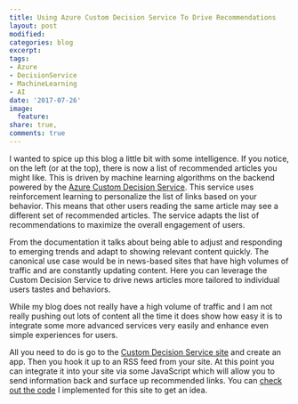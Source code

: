 ```yaml
---
title: Using Azure Custom Decision Service To Drive Recommendations
layout: post
modified: 
categories: blog
excerpt: 
tags:
- Azure
- DecisionService
- MachineLearning
- AI
date: '2017-07-26'
image:
  feature: 
share: true,
comments: true
---
```


I wanted to spice up this blog a little bit with some intelligence. If you notice, on the left (or at the top), there is now a list of recommended articles you might like. This is driven by machine learning algorithms on the backend powered by the [Azure Custom Decision Service](https://azure.microsoft.com/en-us/services/cognitive-services/custom-decision-service/). This service uses reinforcement learning to personalize the list of links based on your behavior. This means that other users reading the same article may see a different set of recommended articles. The service adapts the list of recommendations to maximize the overall engagement of users.

From the documentation it talks about being able to adjust and responding to emerging trends and adapt to showing relevant content quickly. The canonical use case would be in news-based sites that have high volumes of traffic and are constantly updating content. Here you can leverage the Custom Decision Service to drive news articles more tailored to individual users tastes and behaviors. 

While my blog does not really have a high volume of traffic and I am not really pushing out lots of content all the time it does show how easy it is to integrate some more advanced services very easily and enhance even simple experiences for users. 

All you need to do is go to the [Custom Decision Service site](https://ds.microsoft.com) and create an app. Then you hook it up to an RSS feed from your site. At this point you can integrate it into your site via some JavaScript which will allow you to send information back and surface up recommended links. You can [check out the code](https://github.com/johndehavilland/myblog/blob/master/_layouts/post.html#L72) I implemented for this site to get an idea.
